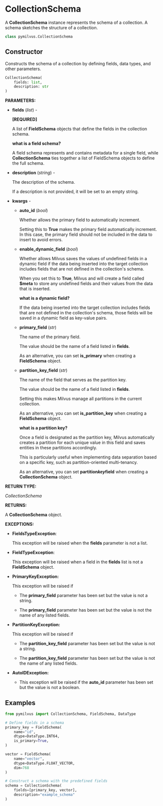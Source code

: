 
# CollectionSchema

A __CollectionSchema__ instance represents the schema of a collection. A schema sketches the structure of a collection.

```python
class pymilvus.CollectionSchema
```

## Constructor

Constructs the schema of a collection by defining fields, data types, and other parameters.

```python
CollectionSchema(
    fields: list,
    description: str
)
```

__PARAMETERS:__

- __fields__ (_list_) -

    __[REQUIRED]__

    A list of __FieldSchema__ objects that define the fields in the collection schema.

    <div class="admonition note">

    <p><b>what is a field schema?</b></p>

    <p>A field schema represents and contains metadata for a single field, while <strong>CollectionSchema</strong> ties together a list of FieldSchema objects to define the full schema.</p>

    </div>

- __description__ (_string_) -

    The description of the schema.

    If a description is not provided, it will be set to an empty string.

- __kwargs__ -

    - __auto_id__ (_bool_)

        Whether allows the primary field to automatically increment.

        Setting this to __True__ makes the primary field automatically increment. In this case, the primary field should not be included in the data to insert to avoid errors.

    - __enable_dynamic_field__ (_bool_)

        Whether allows Milvus saves the values of undefined fields in a dynamic field if the data being inserted into the target collection includes fields that are not defined in the collection's schema.

        When you set this to __True__, Milvus and  will create a field called __$meta__ to store any undefined fields and their values from the data that is inserted.

        <div class="admonition note">

        <p><b>what is a dynamic field?</b></p>

        <p>If the data being inserted into the target collection includes fields that are not defined in the collection's schema, those fields will be saved in a dynamic field as key-value pairs.</p>

        </div>

    - __primary_field__ (_str_)

        The name of the primary field.

        The value should be the name of a field listed in __fields__.

        As an alternative, you can set __is_primary__ when creating a __FieldSchema__ object.

    - __partition_key_field__ (_str_)

        The name of the field that serves as the partition key.

        The value should be the name of a field listed in __fields__.

        Setting this makes Milvus manage all partitions in the current collection.

        As an alternative, you can set __is_partition_key__ when creating a __FieldSchema__ object.

        <div class="admonition note">

        <p><b>what is a partition key?</b></p>

        <p>Once a field is designated as the partition key, Milvus automatically creates a partition for each unique value in this field and saves entities in these partitions accordingly.</p>
        <p>This is particularly useful when implementing data separation based on a specific key, such as partition-oriented multi-tenancy.</p>
        <p>As an alternative, you can set <strong>partition<em>key</em>field</strong> when creating a <strong>CollectionSchema</strong> object.</p>

        </div>

__RETURN TYPE:__

_CollectionSchema_

__RETURNS:__

A __CollectionSchema__ object.

__EXCEPTIONS:__

- __FieldsTypeException__: 

    This exception will be raised when the __fields__ parameter is not a list.

- __FieldTypeException__: 

    This exception will be raised when a field in the __fields__ list is not a __FieldSchema__ object.

- __PrimaryKeyException:__

    This exception will be raised if

    - The __primary_field__ parameter has been set but the value is not a string.

    - The __primary_field__ parameter has been set but the value is not the name of any listed fields.

- __PartitionKeyException:__

    This exception will be raised if 

    - The __partition_key_field__ parameter has been set but the value is not a string.

    - The __partition_key_field__ parameter has been set but the value is not the name of any listed fields.

- __AutoIDException:__

    - This exception will be raised if the __auto_id__ parameter has been set but the value is not a boolean.

## Examples

```python
from pymilvus import CollectionSchema, FieldSchema, DataType

# Define fields in a schema
primary_key = FieldSchema(
    name="id",
    dtype=DataType.INT64,
    is_primary=True,
)

vector = FieldSchema(
    name="vector",
    dtype=DataType.FLOAT_VECTOR,
    dim=768
)

# Construct a schema with the predefined fields
schema = CollectionSchema(
    fields=[primary_key, vector],
    description="example_schema"
)
```